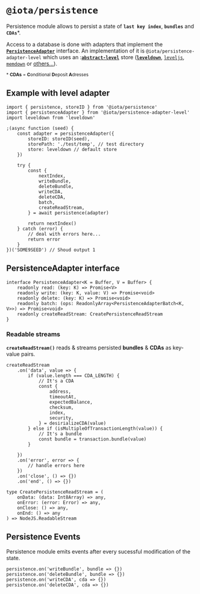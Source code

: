 # `@iota/persistence`

Persistence module allows to persist a state of **`last key index`**, **`bundles`** and **`CDAs`***.

Access to a database is done with adapters that implement the <a href="#PersistenceAdapter"><code><b>PersistenceAdapter</b></code></a> interface. An implementation of it is `@iota/persistence-adapter-level` which uses an :[**`abstract-level`**](https://github.com/Level/abstract-leveldown) store ([**`leveldown`**](https://github.com/Level/leveldown), [`leveljs`](https://github.com/Level/level-js), [`memdown`](https://github.com/Level/memdown) or [others...](https://github.com/Level/awesome/#stores)).

<small>* **CDAs** = **C**onditional **D**eposit **A**dresses</small>
## Example with level adapter
```JS
import { persistence, storeID } from '@iota/persistence'
import { persistenceAdapter } from '@iota/persistence-adapter-level'
import leveldown from 'leveldown'

;(async function (seed) {
    const adapter = persistenceAdapter({
        storeID: storeID(seed),
        storePath: './test/temp', // test directory
        store: leveldown // default store
    })

    try {
        const {
            nextIndex,
            writeBundle,
            deleteBundle,
            writeCDA,
            deleteCDA,
            batch,
            createReadStream,
        } = await persistence(adapter)

        return nextIndex()
    } catch (error) {
        // deal with errors here...
        return error
    }
})('SOME9SEED') // Shoud output 1
```
<a name="PersistenceAdapter"></a>
## PersistenceAdapter interface
```TS
interface PersistenceAdapter<K = Buffer, V = Buffer> {
    readonly read: (key: K) => Promise<V>
    readonly write: (key: K, value: V) => Promise<void>
    readonly delete: (key: K) => Promise<void>
    readonly batch: (ops: ReadonlyArray<PersistenceAdapterBatch<K, V>>) => Promise<void>
    readonly createReadStream: CreatePersistenceReadStream
}
```
### Readable streams
**`createReadStream()`** reads & streams persisted **bundles** & **CDAs** as key-value pairs.
```JS
createReadStream
    .on('data', value => {
        if (value.length === CDA_LENGTH) {
            // It's a CDA
            const {
                address,
                timeoutAt,
                expectedBalance,
                checksum,
                index,
                security,
            } = desirializeCDA(value)
        } else if (isMultipleOfTransactionLength(value)) {
            // It's a bundle
            const bundle = transaction.bundle(value)
        }

    })
    .on('error', error => {
        // handle errors here
    })
    .on('close', () => {})
    .on('end', () => {})
```
```TS
type CreatePersistenceReadStream = (
    onData: (data: Int8Array) => any,
    onError: (error: Error) => any,
    onClose: () => any,
    onEnd: () => any
) => NodeJS.ReadableStream
```

## Persistence Events
Persistence module emits events after every sucessful modification of the state.

```JS
persistence.on('writeBundle', bundle => {})
persistence.on('deleteBundle', bundle => {})
persistence.on('writeCDA', cda => {})
persistence.on('deleteCDA', cda => {})
```


